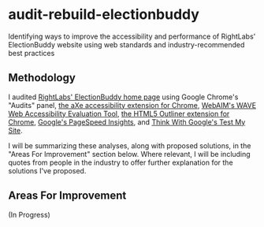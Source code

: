 # audit-rebuild-electionbuddy
Identifying ways to improve the accessibility and performance of RightLabs' ElectionBuddy website using web standards and industry-recommended best practices

## Methodology

I audited [RightLabs' ElectionBuddy home page](https://electionbuddy.com/) using Google Chrome's "Audits" panel, [the aXe accessibility extension for Chrome](https://chrome.google.com/webstore/detail/axe/lhdoppojpmngadmnindnejefpokejbdd), [WebAIM's WAVE Web Accessibility Evaluation Tool](https://wave.webaim.org/), [the HTML5 Outliner extension for Chrome](https://chrome.google.com/webstore/detail/html5-outliner/afoibpobokebhgfnknfndkgemglggomo?hl=en), [Google's PageSpeed Insights](https://developers.google.com/speed/pagespeed/insights/), and [Think With Google's Test My Site](https://testmysite.thinkwithgoogle.com/).

I will be summarizing these analyses, along with proposed solutions, in the "Areas For Improvement" section below. Where relevant, I will be including quotes from people in the industry to offer further explanation for the solutions I've proposed.

## Areas For Improvement

(In Progress)